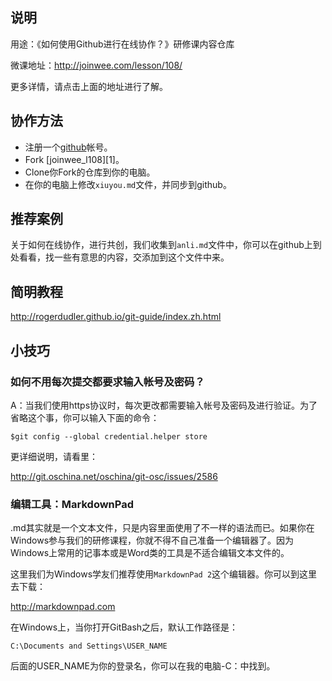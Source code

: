 ## 说明

用途：《如何使用Github进行在线协作？》研修课内容仓库

微课地址：<http://joinwee.com/lesson/108/>

更多详情，请点击上面的地址进行了解。

## 协作方法

- 注册一个[github](https://github.com)帐号。
- Fork [joinwee_l108][1]。
- Clone你Fork的仓库到你的电脑。
- 在你的电脑上修改`xiuyou.md`文件，并同步到github。

## 推荐案例

关于如何在线协作，进行共创，我们收集到`anli.md`文件中，你可以在github上到处看看，找一些有意思的内容，交添加到这个文件中来。

## 简明教程

<http://rogerdudler.github.io/git-guide/index.zh.html>

## 小技巧

### 如何不用每次提交都要求输入帐号及密码？
A：当我们使用https协议时，每次更改都需要输入帐号及密码及进行验证。为了省略这个事，你可以输入下面的命令：

```
$git config --global credential.helper store
```

更详细说明，请看里：

<http://git.oschina.net/oschina/git-osc/issues/2586>

### 编辑工具：MarkdownPad

.md其实就是一个文本文件，只是内容里面使用了不一样的语法而已。如果你在Windows参与我们的研修课程，你就不得不自己准备一个编辑器了。因为Windows上常用的记事本或是Word类的工具是不适合编辑文本文件的。

这里我们为Windows学友们推荐使用`MarkdownPad 2`这个编辑器。你可以到这里去下载：

<http://markdownpad.com>

在Windows上，当你打开GitBash之后，默认工作路径是：

```
C:\Documents and Settings\USER_NAME
```

后面的USER_NAME为你的登录名，你可以在我的电脑-C：中找到。


